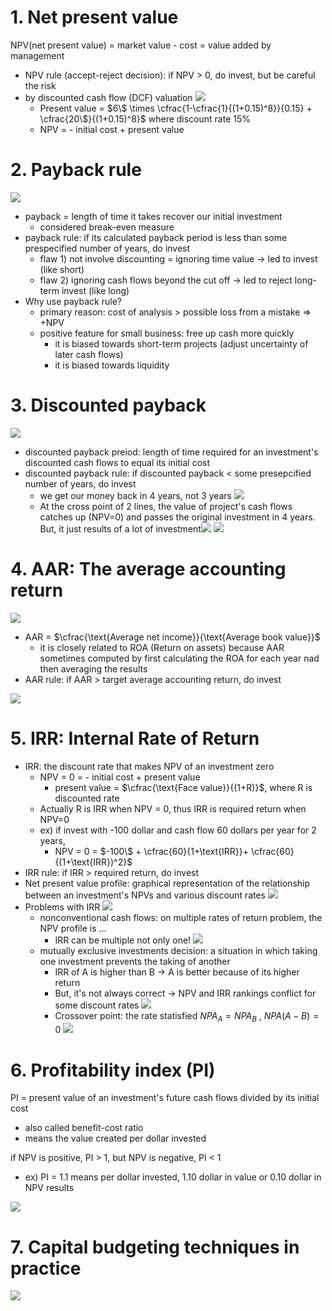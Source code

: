 # 1. Net present value

NPV(net present value) = market value - cost = value added by management
- NPV rule (accept-reject decision): if NPV > 0, do invest, but be careful the risk 
- by discounted cash flow (DCF) valuation ![](Pasted%20image%2020231227133433.png)
	- Present value = $6\$ \times \cfrac{1-\cfrac{1}{(1+0.15)^8}}{0.15} + \cfrac{20\$}{(1+0.15)^8}$ where discount rate 15%
	- NPV = - initial cost + present value

# 2. Payback rule

![](Pasted%20image%2020231227135551.png)
- payback = length of time it takes recover our initial investment
	- considered break-even measure
- payback rule: if its calculated payback period is less than some prespecified number of years, do invest
	- flaw 1) not involve discounting = ignoring time value -> led to invest (like short)
	- flaw 2) ignoring cash flows beyond the cut off -> led to reject long-term invest (like long)
- Why use payback rule?
	- primary reason: cost of analysis > possible loss from a mistake => +NPV
	- positive feature for small business: free up cash more quickly
		- it is biased towards short-term projects (adjust uncertainty of later cash flows)
		- it is biased towards liquidity

# 3. Discounted payback

![](Pasted%20image%2020231227142813.png)

- discounted payback preiod: length of time required for an investment's discounted cash flows to equal its initial cost
- discounted payback rule: if discounted payback < some presepcified number of years, do invest
	-  we get our money back in 4 years, not 3 years ![](Pasted%20image%2020231227135943.png)
	- At the cross point of 2 lines, the value of project's cash flows catches up (NPV=0) and passes the original investment in 4 years. But, it just results of a lot of investment![](Pasted%20image%2020231227140333.png) ![](Pasted%20image%2020231227142627.png)


# 4. AAR: The average accounting return

![](Pasted%20image%2020231227143224.png)

- AAR = $\cfrac{\text{Average net income}}{\text{Average book value}}$
	- it is closely related to ROA (Return on assets) because AAR sometimes computed by first calculating the ROA for each year nad then averaging the results 
- AAR rule: if AAR > target average accounting return, do invest

![](Pasted%20image%2020231227143104.png)


# 5. IRR: Internal Rate of Return
- IRR: the discount rate that makes NPV of an investment zero
	- NPV = 0 = - initial cost + present value 
		- present value = $\cfrac{\text{Face value}}{(1+R)}$, where R is discounted rate
	- Actually R is IRR when NPV = 0, thus IRR is required return when NPV=0
	- ex) if invest with -100 dollar and cash flow 60 dollars per year for 2 years,
		- NPV = 0 = $-100\$ + \cfrac{60}{1+\text{IRR}}+ \cfrac{60}{(1+\text{IRR})^2}$
- IRR rule: if IRR > required return, do invest
- Net present value profile: graphical representation of the relationship between an investment's NPVs and various discount rates ![](Pasted%20image%2020231227144852.png)
- Problems with IRR ![](Pasted%20image%2020231227151835.png)
	- nonconventional cash flows: on multiple rates of return problem, the NPV profile is ... 
		- IRR can be multiple not only one! ![](Pasted%20image%2020231227145120.png)
	- mutually exclusive investments decision: a situation in which taking one investment prevents the taking of another 
		- IRR of A is higher than B -> A is better because of its higher return
		- But, it's not always correct -> NPV and IRR rankings conflict for some discount rates ![](Pasted%20image%2020231227150759.png)
		- Crossover point: the rate statisfied $NPA_A = NPA_B$ , $NPA(A-B)= 0$ ![](Pasted%20image%2020231227151452.png)

# 6. Profitability index (PI)

PI = present value of an investment's future cash flows divided by its initial cost
- also called benefit-cost ratio
- means the value created per dollar invested

if NPV is positive, PI > 1, but NPV is negative, PI < 1
- ex) PI = 1.1 means per dollar invested, 1.10 dollar in value or 0.10 dollar in NPV results

![](Pasted%20image%2020231227152456.png)

# 7. Capital budgeting techniques in practice

![](Pasted%20image%2020231227153610.png)